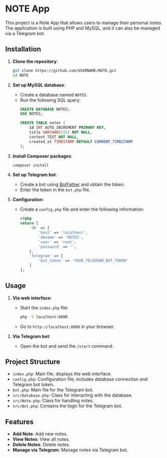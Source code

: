 # NOTE App

This project is a Note App that allows users to manage their personal notes. The application is built using PHP and MySQL, and it can also be managed via a Telegram bot.

## Installation

1. **Clone the repository**:
    ```bash
    git clone https://github.com/USERNAME/NOTE.git
    cd NOTE
    ```

2. **Set up MySQL database**:
    - Create a database named `NOTES`.
    - Run the following SQL query:
        ```sql
        CREATE DATABASE NOTES;
        USE NOTES;

        CREATE TABLE notes (
            id INT AUTO_INCREMENT PRIMARY KEY,
            title VARCHAR(255) NOT NULL,
            content TEXT NOT NULL,
            created_at TIMESTAMP DEFAULT CURRENT_TIMESTAMP
        );
        ```

3. **Install Composer packages**:
    ```bash
    composer install
    ```

4. **Set up Telegram bot**:
    - Create a bot using [BotFather](https://core.telegram.org/bots#botfather) and obtain the token.
    - Enter the token in the `bot.php` file.

5. **Configuration**:
    - Create a `config.php` file and enter the following information:
        ```php
        <?php
        return [
            'db' => [
                'host' => 'localhost',
                'dbname' => 'NOTES',
                'user' => 'root',
                'password' => '',
            ],
            'telegram' => [
                'bot_token' => 'YOUR_TELEGRAM_BOT_TOKEN'
            ]
        ];
        ```

## Usage

1. **Via web interface**:
    - Start the `index.php` file:
        ```bash
        php -S localhost:8000
        ```
    - Go to `http://localhost:8000` in your browser.

2. **Via Telegram bot**:
    - Open the bot and send the `/start` command.

## Project Structure

- `index.php`: Main file, displays the web interface.
- `config.php`: Configuration file, includes database connection and Telegram bot token.
- `bot.php`: Main file for the Telegram bot.
- `src/Database.php`: Class for interacting with the database.
- `src/Note.php`: Class for handling notes.
- `src/Bot.php`: Contains the logic for the Telegram bot.

## Features

- **Add Note**: Add new notes.
- **View Notes**: View all notes.
- **Delete Notes**: Delete notes.
- **Manage via Telegram**: Manage notes via Telegram bot.
